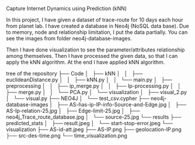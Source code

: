 Capture Internet Dynamics using Prediction (kNN)

In this project, I have given a dataset of trace-route for 10 days each hour from planet lab.
I have created a database in Neo4j (NoSQL data base). Due to memory, node and relationship
limitation, I put the data partially. You can see the images from folder neo4j-database-images.

Then I have done visualization to see the parameter/attributes relationship among themselves.
Then I have processed the given data, so that I can apply the kNN algorithm. At the end I have
applied kNN algorithm.  
 
tree of the repository
├── Code
│   ├── kNN
│   │   ├── euclideanDistance.py
│   │   ├── kNN.py
│   │   └── main.py
│   ├── preprocessing
│   │   ├── ip_merge.py
│   │   ├── Ip-processing.py
│   │   ├── merge.py
│   │   └── PCA.py
│   └── visualization
│       ├── visual_2.py
│       └── visual.py
├── NEO4J
│   └── test_csv.cypher
├── neo4j-database-images
│   ├── AS-has-ip-IP-info-Source-and-Edge.jpg
│   ├── AS-Ip-relation-25.jpg
│   ├── Edge-limit-25.jpg
│   ├── neo4j_Trace_route_database.jpg
│   └── source-25.jpg
└── results
    ├── predicted_stats
    │   ├── result.jpeg
    │   └── start-stop-error.jpeg
    └── visualization
        ├── AS-id-att.jpeg
        ├── AS-IP.png
        ├── geolocation-IP.png
        ├── src-des-time.png
        └── time_visualization.png
